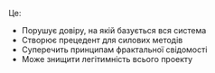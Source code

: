Це:
- Порушує довіру, на якій базується вся система
- Створює прецедент для силових методів  
- Суперечить принципам фрактальної свідомості
- Може знищити легітимність всього проекту